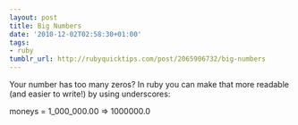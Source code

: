 ```yaml
---
layout: post
title: Big Numbers
date: '2010-12-02T02:58:30+01:00'
tags:
- ruby
tumblr_url: http://rubyquicktips.com/post/2065906732/big-numbers
---
```

Your number has too many zeros? In ruby you can make that more readable (and easier to write!) by using underscores:

moneys = 1_000_000.00
=> 1000000.0
